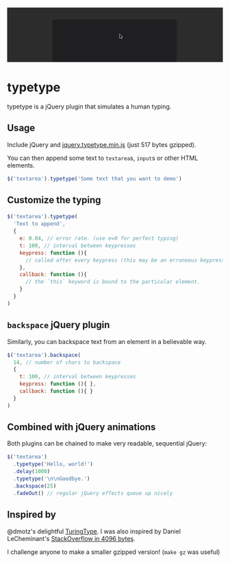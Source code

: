 [![Screencast](screencast.gif)][1]

typetype
========

typetype is a jQuery plugin that simulates a human typing.



Usage
-----

Include jQuery and [jquery.typetype.min.js][2] (just 517 bytes gzipped).

You can then append some text to `textarea`s, `input`s or other HTML elements.

```javascript
$('textarea').typetype('Some text that you want to demo')
```



Customize the typing
--------------------

```javascript
$('textarea').typetype(
  'Text to append',
  {
    e: 0.04, // error rate. (use e=0 for perfect typing)
    t: 100, // interval between keypresses
    keypress: function (){
      // called after every keypress (this may be an erroneous keypress!)
    },
    callback: function (){
      // the `this` keyword is bound to the particular element.
    }
  }
)
```

`backspace` jQuery plugin
-------------------------

Similarly, you can backspace text from an element in a believable way.

```javascript
$('textarea').backspace(
  14, // number of chars to backspace
  {
    t: 100, // interval between keypresses
    keypress: function (){ },
    callback: function (){ }
  }
)
```

Combined with jQuery animations
-------------------------------

Both plugins can be chained to make very readable, sequential jQuery:

```javascript
$('textarea')
  .typetype('Hello, world!')
  .delay(1000)
  .typetype('\n\nGoodbye.')
  .backspace(25)
  .fadeOut() // regular jQuery effects queue up nicely
```


Inspired by
-----------

@dmotz's delightful [TuringType][3].  I was also inspired by Daniel
LeCheminant's [StackOverflow in 4096 bytes][4].

I challenge anyone to make a smaller gzipped version! (`make gz` was useful)

[1]: http://iamdanfox.github.io/typetype/
[2]: http://iamdanfox.github.io/typetype/jquery.typetype.min.js
[3]: https://github.com/dmotz/TuringType
[4]: http://danlec.com/blog/stackoverflow-in-4096-bytes
